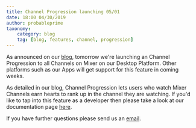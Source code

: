 ```yaml
---
title: Channel Progression launching 05/01
date: 18:00 04/30/2019
author: probableprime
taxonomy:
    category: blog
    tag: [blog, features, channel, progression]
---
```


As announced on our [blog](https://blog.mixer.com/2019/04/30/mixer-channel-progression-rolling-out-on-5-1/), tomorrow we're launching an Channel Progression to all Channels on Mixer on our Desktop Platform. Other platforms such as our Apps will get support for this feature in coming weeks.

As detailed in our blog, Channel Progression lets users who watch Mixer Channels earn hearts to rank up in the channel they are watching. If you'd like to tap into this feature as a developer then please take a look at our documentation page [here](https://dev.mixer.com/guides/season2/fan%20progression).

If you have further questions please send us an [email](mailto:mixerdevinfo@microsoft.com).
